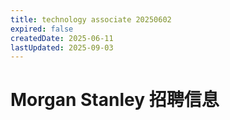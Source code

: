 ```yaml
---
title: technology associate 20250602
expired: false
createdDate: 2025-06-11
lastUpdated: 2025-09-03
---
```


# Morgan Stanley 招聘信息

<JobPostingTable job-posting-json-path="morgan-stanley/data/technology-associate-20250602.json"/>
